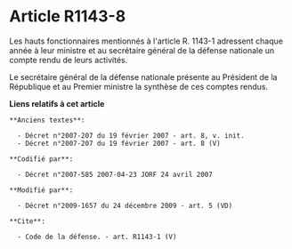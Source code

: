 # Article R1143-8

Les hauts fonctionnaires mentionnés à l'article R. 1143-1 adressent chaque année à leur ministre et au secrétaire général de
la défense nationale un compte rendu de leurs activités. 

Le secrétaire général de la défense nationale présente au Président de la République et au Premier ministre la synthèse de
ces comptes rendus.

**Liens relatifs à cet article**

	**Anciens textes**:

	  - Décret n°2007-207 du 19 février 2007 - art. 8, v. init.
	  - Décret n°2007-207 du 19 février 2007 - art. 8 (V)

	**Codifié par**:

	  - Décret n°2007-585 2007-04-23 JORF 24 avril 2007

	**Modifié par**:

	  - Décret n°2009-1657 du 24 décembre 2009 - art. 5 (VD)

	**Cite**:

	  - Code de la défense. - art. R1143-1 (V)
